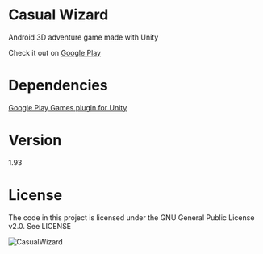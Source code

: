 
# Casual Wizard
Android 3D adventure game made with Unity

Check it out on [Google Play](https://play.google.com/store/apps/details?id=com.krovs.casualwizard)

# Dependencies
[Google Play Games plugin for Unity](https://github.com/playgameservices/play-games-plugin-for-unity)

# Version
1.93

# License
The code in this project is licensed under the GNU General Public License v2.0. See LICENSE


![CasualWizard](https://github.com/krovs/casual-wizard/blob/master/Assets/Images/icon.png?raw=true)
